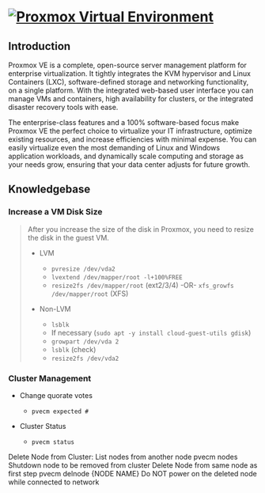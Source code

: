 # [![Proxmox Virtual Environment](https://proxmox.com/images/proxmox/Proxmox_logo_standard_hex_400px.png)](https://proxmox.com/en/proxmox-ve)

## Introduction
Proxmox VE is a complete, open-source server management platform for enterprise virtualization. It tightly integrates the KVM hypervisor and Linux Containers (LXC), software-defined storage and networking functionality, on a single platform. With the integrated web-based user interface you can manage VMs and containers, high availability for clusters, or the integrated disaster recovery tools with ease.

The enterprise-class features and a 100% software-based focus make Proxmox VE the perfect choice to virtualize your IT infrastructure, optimize existing resources, and increase efficiencies with minimal expense. You can easily virtualize even the most demanding of Linux and Windows application workloads, and dynamically scale computing and storage as your needs grow, ensuring that your data center adjusts for future growth.

## Knowledgebase

### Increase a VM Disk Size
> After you increase the size of the disk in Proxmox, you need to resize the disk in the guest VM.
> - LVM
>   - `pvresize /dev/vda2`
>   - `lvextend /dev/mapper/root -l+100%FREE`
>   - `resize2fs /dev/mapper/root` (ext2/3/4) -OR- `xfs_growfs /dev/mapper/root` (XFS)
>
> - Non-LVM
>   - `lsblk`
>   - If necessary (`sudo apt -y install cloud-guest-utils gdisk`)
>   - `growpart /dev/vda 2`
>   - `lsblk` (check)
>   - `resize2fs /dev/vda2`

### Cluster Management
- Change quorate votes
  - `pvecm expected #`

- Cluster Status
  - `pvecm status`

Delete Node from Cluster:
List nodes from another node
pvecm nodes
Shutdown node to be removed from cluster
Delete Node from same node as first step
pvecm delnode {NODE NAME}
Do NOT power on the deleted node while connected to network
